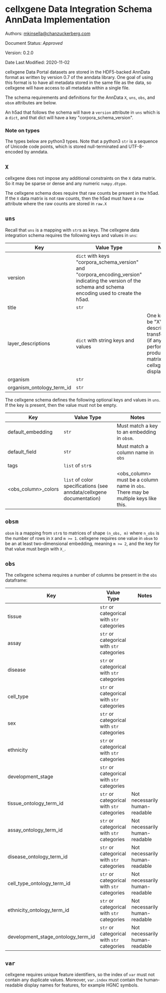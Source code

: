 # cellxgene Data Integration Schema AnnData Implementation

Authors: mkinsella@chanzuckerberg.com

Document Status: _Approved_

Version: 0.2.0

Date Last Modified: 2020-11-02

cellxgene Data Portal datasets are stored in the HDF5-backed AnnData format as written by version 0.7 of the anndata
library. One goal of using this format is to have all metadata stored in the same file as the data, so cellxgene will
have access to all metadata within a single file.

The schema requirements and definitions for the AnnData `X`, `uns`, `obs`, and `obsm` attributes are below.

An h5ad that follows the schema will have a `version` attribute in `uns` which is a `dict`, and that dict will
have a key "corpora_schema_version".

### Note on types
The types below are python3 types. Note that a python3 `str` is a sequence of Unicode code points, which is stored
null-terminated and UTF-8-encoded by anndata.


## `X`

cellxgene does not impose any additional constraints on the `X` data matrix. So it may be sparse or dense and any
numeric `numpy.dtype`.

The cellxgene schema does require that raw counts be present in the h5ad. If the `X` data matrix is not raw counts,
then the h5ad must have a `raw` attribute where the raw counts are stored in `raw.X`

## `uns`

Recall that `uns` is a mapping with `str`s as keys. The cellxgene data integration schema requires the following keys and values in `uns`:

**Key**|**Value Type**|**Notes**
-----|-----|-----
version|`dict` with keys "corpora_schema_version" and "corpora_encoding_version" indicating the version of the schema and schema encoding used to create the h5ad.
title|`str`|
layer\_descriptions|`dict` with string keys and values|One key must be "X" which describes the transformations (if any) performed to produce the X matrix cellxgene displays.
organism|`str`|
organism\_ontology\_term\_id|`str`|

The cellxgene schema defines the following optional keys and values in `uns`. If the key is present, then the value must not be empty.

**Key**|**Value Type**|**Notes**
-----|-----|-----
default\_embedding|`str`|Must match a key to an embedding in `obsm`.
default\_field|`str`|Must match a column name in `obs`
tags|`list` of `str`s|
<obs\_column>\_colors|`list` of color specifications (see anndata/cellxgene documentation)|<obs\_column> must be a column name in `obs`. There may be multiple keys like this.


## `obsm`

`obsm` is a mapping from `str`s to matrices of shape `(n_obs, m)` where `n_obs` is the number of rows in `X` and `m >= 1`.
cellxgene requires one value in `obsm` to be an at least two-dimensional embedding, meaning `m >= 2`, and the key for that
value must begin with `X_`.

## `obs`

The cellxgene schema requires a number of columns be present in the `obs` dataframe:

**Key**|**Value Type**|**Notes**
-----|-----|-----
tissue|`str` or categorical with `str` categories|
assay|`str` or categorical with `str` categories|
disease|`str` or categorical with `str` categories|
cell\_type|`str` or categorical with `str` categories|
sex|`str` or categorical with `str` categories|
ethnicity|`str` or categorical with `str` categories|
development\_stage|`str` or categorical with `str` categories|
tissue\_ontology\_term\_id|`str` or categorical with `str` categories|Not necessarily human-readable
assay\_ontology\_term\_id|`str` or categorical with `str` categories|Not necessarily human-readable
disease\_ontology\_term\_id|`str` or categorical with `str` categories|Not necessarily human-readable
cell\_type\_ontology\_term\_id|`str` or categorical with `str` categories|Not necessarily human-readable
ethnicity\_ontology\_term\_id|`str` or categorical with `str` categories|Not necessarily human-readable
development\_stage\_ontology\_term\_id|`str` or categorical with `str` categories|Not necessarily human-readable

## `var`

cellxgene requires unique feature identifiers, so the index of `var` must not contain any duplicate values.
Moreover, `var.index` must contain the human-readable display names for features, for example HGNC symbols.
